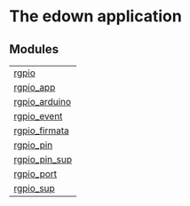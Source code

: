 

# The edown application #


## Modules ##


<table width="100%" border="0" summary="list of modules">
<tr><td><a href="http://github.com/hiroeorz17/rgpio/blob/master/doc/rgpio.md" class="module">rgpio</a></td></tr>
<tr><td><a href="http://github.com/hiroeorz17/rgpio/blob/master/doc/rgpio_app.md" class="module">rgpio_app</a></td></tr>
<tr><td><a href="http://github.com/hiroeorz17/rgpio/blob/master/doc/rgpio_arduino.md" class="module">rgpio_arduino</a></td></tr>
<tr><td><a href="http://github.com/hiroeorz17/rgpio/blob/master/doc/rgpio_event.md" class="module">rgpio_event</a></td></tr>
<tr><td><a href="http://github.com/hiroeorz17/rgpio/blob/master/doc/rgpio_firmata.md" class="module">rgpio_firmata</a></td></tr>
<tr><td><a href="http://github.com/hiroeorz17/rgpio/blob/master/doc/rgpio_pin.md" class="module">rgpio_pin</a></td></tr>
<tr><td><a href="http://github.com/hiroeorz17/rgpio/blob/master/doc/rgpio_pin_sup.md" class="module">rgpio_pin_sup</a></td></tr>
<tr><td><a href="http://github.com/hiroeorz17/rgpio/blob/master/doc/rgpio_port.md" class="module">rgpio_port</a></td></tr>
<tr><td><a href="http://github.com/hiroeorz17/rgpio/blob/master/doc/rgpio_sup.md" class="module">rgpio_sup</a></td></tr></table>

